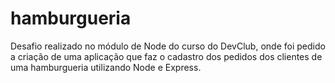 # hamburgueria
Desafio realizado no módulo de Node do curso do DevClub, onde foi pedido a criação de uma aplicação que faz o cadastro dos pedidos dos clientes de uma hamburgueria utilizando Node e Express.
